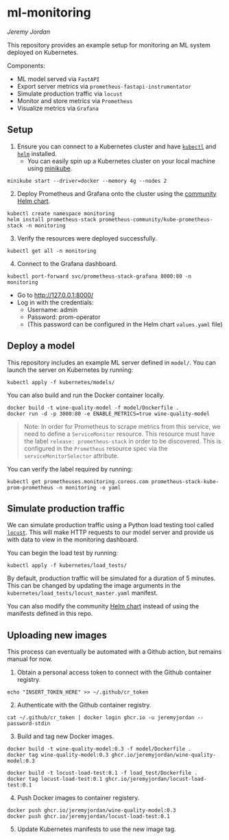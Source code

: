 # ml-monitoring
*Jeremy Jordan*

This repository provides an example setup for monitoring an ML system deployed on Kubernetes.

Components:
- ML model served via `FastAPI`
- Export server metrics via `prometheus-fastapi-instrumentator`
- Simulate production traffic via `locust`
- Monitor and store metrics via `Prometheus`
- Visualize metrics via `Grafana`

## Setup

1. Ensure you can connect to a Kubernetes cluster and have [`kubectl`](https://kubernetes.io/docs/tasks/tools/install-kubectl/) and [`helm`](https://helm.sh/docs/intro/install/) installed.
    - You can easily spin up a Kubernetes cluster on your local machine using [minikube](https://minikube.sigs.k8s.io/docs/start/).
```
minikube start --driver=docker --memory 4g --nodes 2
```
2. Deploy Prometheus and Grafana onto the cluster using the [community Helm chart](https://github.com/prometheus-community/helm-charts/tree/main/charts/kube-prometheus-stack).
```
kubectl create namespace monitoring
helm install prometheus-stack prometheus-community/kube-prometheus-stack -n monitoring
```
3. Verify the resources were deployed successfully.
```
kubectl get all -n monitoring
```
4. Connect to the Grafana dashboard.
```
kubectl port-forward svc/prometheus-stack-grafana 8000:80 -n monitoring
```
- Go to http://127.0.0.1:8000/
- Log in with the credentials:
    - Username: admin
    - Password: prom-operator
    - (This password can be configured in the Helm chart `values.yaml` file)

## Deploy a model

This repository includes an example ML server defined in `model/`. You can launch the server on Kubernetes by running:

```
kubectl apply -f kubernetes/models/
```

You can also build and run the Docker container locally.

```
docker build -t wine-quality-model -f model/Dockerfile .
docker run -d -p 3000:80 -e ENABLE_METRICS=true wine-quality-model
```

> Note: In order for Prometheus to scrape metrics from this service, we need to define a `ServiceMonitor` resource. This resource must have the label `release: prometheus-stack` in order to be discovered. This is configured in the `Prometheus` resource spec via the `serviceMonitorSelector` attribute. 

You can verify the label required by running:
```
kubectl get prometheuses.monitoring.coreos.com prometheus-stack-kube-prom-prometheus -n monitoring -o yaml
```

## Simulate production traffic

We can simulate production traffic using a Python load testing tool called [`locust`](https://locust.io/). This will make HTTP requests to our model server and provide us with data to view in the monitoring dashboard.

You can begin the load test by running:
```
kubectl apply -f kubernetes/load_tests/
```
By default, production traffic will be simulated for a duration of 5 minutes. This can be changed by updating the image arguments in the `kubernetes/load_tests/locust_master.yaml` manifest.

You can also modify the community [Helm chart](https://github.com/deliveryhero/helm-charts/tree/master/stable/locust/templates) instead of using the manifests defined in this repo.


## Uploading new images

This process can eventually be automated with a Github action, but remains manual for now.

1. Obtain a personal access token to connect with the Github container registry.
```
echo "INSERT_TOKEN_HERE" >> ~/.github/cr_token
```
2. Authenticate with the Github container registry.
```
cat ~/.github/cr_token | docker login ghcr.io -u jeremyjordan --password-stdin
```
3. Build and tag new Docker images.
```
docker build -t wine-quality-model:0.3 -f model/Dockerfile .
docker tag wine-quality-model:0.3 ghcr.io/jeremyjordan/wine-quality-model:0.3
```

```
docker build -t locust-load-test:0.1 -f load_test/Dockerfile .
docker tag locust-load-test:0.1 ghcr.io/jeremyjordan/locust-load-test:0.1
```
4. Push Docker images to container registery.
```
docker push ghcr.io/jeremyjordan/wine-quality-model:0.3
docker push ghcr.io/jeremyjordan/locust-load-test:0.1
```
5. Update Kubernetes manifests to use the new image tag.
